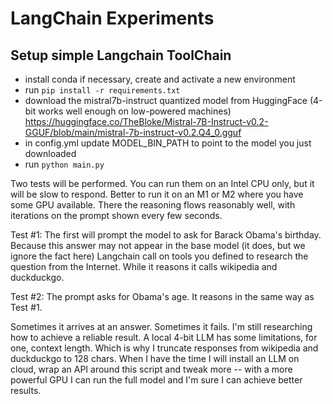 # LangChain Experiments

## Setup simple Langchain ToolChain

- install conda if necessary, create and activate a new environment
- run `pip install -r requirements.txt`
- download the mistral7b-instruct quantized model from HuggingFace (4-bit works well enough on low-powered machines)
  https://huggingface.co/TheBloke/Mistral-7B-Instruct-v0.2-GGUF/blob/main/mistral-7b-instruct-v0.2.Q4_0.gguf
- in config.yml update MODEL_BIN_PATH to point to the model you just downloaded
- run `python main.py`

Two tests will be performed. You can run them on an Intel CPU only, but it will be slow to respond. Better to run it on an M1 or M2 where you have some GPU available. There the reasoning flows reasonably well, with iterations on the prompt shown every few seconds.

Test #1: The first will prompt the model to ask for Barack Obama's birthday. Because this answer may not appear in the base model (it does, but we ignore the fact here) Langchain call on tools you defined to research the question from the Internet. While it reasons it calls wikipedia and duckduckgo.

Test #2: The prompt asks for Obama's age. It reasons in the same way as Test #1.

Sometimes it arrives at an answer. Sometimes it fails. I'm still researching how to achieve a reliable result. A local 4-bit LLM has some limitations, for one, context length. Which is why
I truncate responses from wikipedia and duckduckgo to 128 chars. When I have the time I will install an LLM on cloud, wrap an API around this script and tweak more -- with a more powerful GPU I can run the full model and I'm sure I can achieve better results.
